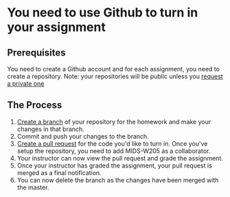 # You need to use Github to turn in your assignment #

## Prerequisites ##

You need to create a Github account and for each assignment, you need to create a repository. 
Note: your repositories will be public unless you [request a private one](https://education.github.com/discount_requests/new)


## The Process ##

 1. [Create a branch](https://help.github.com/articles/creating-and-deleting-branches-within-your-repository/) of your repository for the homework and make your changes in that branch.
 2. Commit and push your changes to the branch.
 3. [Create a pull request](https://help.github.com/articles/creating-a-pull-request/) for the code you'd like to turn in.  Once you've setup the repository, you need to add MIDS-W205 as a collaborator. 
4. Your instructor can now view the pull request and grade the assignment.
 5. Once your instructor has graded the assignment, your pull request is merged as a final notification.
 6. You can now delete the branch as the changes have been merged with the master.
